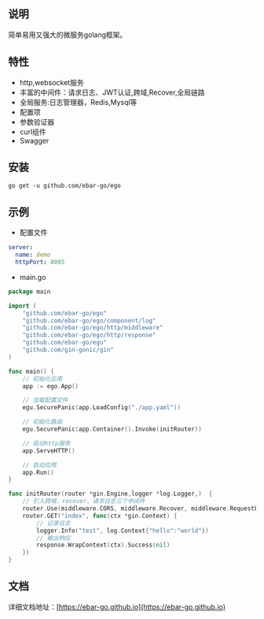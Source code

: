 ## 说明
简单易用又强大的微服务golang框架。

## 特性
- http,websocket服务
- 丰富的中间件：请求日志、JWT认证,跨域,Recover,全局链路
- 全局服务:日志管理器，Redis,Mysql等
- 配置项
- 参数验证器
- curl组件
- Swagger

## 安装
```
go get -u github.com/ebar-go/ego
```

## 示例
- 配置文件
```yaml
server:
  name: demo
  httpPort: 8085
```

- main.go
```go
package main

import (
	"github.com/ebar-go/ego"
	"github.com/ebar-go/ego/component/log"
	"github.com/ebar-go/ego/http/middleware"
	"github.com/ebar-go/ego/http/response"
	"github.com/ebar-go/egu"
	"github.com/gin-gonic/gin"
)

func main() {
	// 初始化应用
	app := ego.App()

	// 加载配置文件
	egu.SecurePanic(app.LoadConfig("./app.yaml"))

	// 初始化路由
	egu.SecurePanic(app.Container().Invoke(initRouter))

	// 启动http服务
	app.ServeHTTP()

	// 启动应用
	app.Run()
}

func initRouter(router *gin.Engine,logger *log.Logger,)  {
	// 引入跨域、recover、请求日志三个中间件
	router.Use(middleware.CORS, middleware.Recover, middleware.RequestLog(logger))
	router.GET("index", func(ctx *gin.Context) {
		// 记录日志
		logger.Info("test", log.Context{"hello":"world"})
		// 输出响应
		response.WrapContext(ctx).Success(nil)
	})
}
```
## 文档
详细文档地址：[https://ebar-go.github.io](https://ebar-go.github.io)

